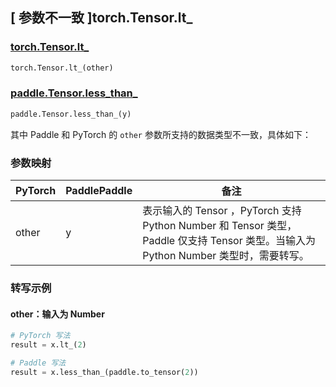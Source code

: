 ## [ 参数不一致 ]torch.Tensor.lt_

### [torch.Tensor.lt_](https://pytorch.org/docs/stable/generated/torch.Tensor.lt_.html)

```python
torch.Tensor.lt_(other)
```

### [paddle.Tensor.less_than_]()

```python
paddle.Tensor.less_than_(y)
```

其中 Paddle 和 PyTorch 的 `other` 参数所支持的数据类型不一致，具体如下：
### 参数映射

| PyTorch                          | PaddlePaddle                 | 备注                                                   |
|----------------------------------|------------------------------| ------------------------------------------------------ |
| other  |  y  | 表示输入的 Tensor ，PyTorch 支持 Python Number 和 Tensor 类型， Paddle 仅支持 Tensor 类型。当输入为 Python Number 类型时，需要转写。  |

### 转写示例
#### other：输入为 Number
```python
# PyTorch 写法
result = x.lt_(2)

# Paddle 写法
result = x.less_than_(paddle.to_tensor(2))
```
